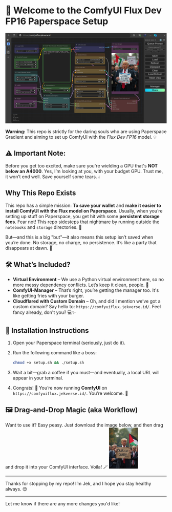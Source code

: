 # 🚀 Welcome to the ComfyUI Flux Dev FP16 Paperspace Setup
![acumalaka](images/ComfyUI.png)

**Warning:** This repo is strictly for the daring souls who are using Paperspace Gradient and aiming to set up ComfyUI with the *Flux Dev FP16* model. 💡

## ⚠️ Important Note:
Before you get too excited, make sure you're wielding a GPU that's **NOT below an A4000**. Yes, I’m looking at you, with your budget GPU. Trust me, it won’t end well. Save yourself some tears. 💧

## Why This Repo Exists
This repo has a simple mission: **To save your wallet** and **make it easier to install ComfyUI with the Flux model on Paperspace**. Usually, when you’re setting up stuff on Paperspace, you get hit with some **persistent storage fees**. Fear not! This repo sidesteps that nightmare by running outside the `notebooks` and `storage` directories. 🎉

But—and this is a big "but"—it also means this setup isn’t saved when you’re done. No storage, no charge, no persistence. It’s like a party that disappears at dawn. 🌅

## 🛠️ What’s Included?
- **Virtual Environment** – We use a Python virtual environment here, so no more messy dependency conflicts. Let’s keep it clean, people. 🧼
- **ComfyUI-Manager** – That’s right, you’re getting the manager too. It's like getting fries with your burger.
- **Cloudflared with Custom Domain** – Oh, and did I mention we’ve got a custom domain? Say hello to: `https://comfyuiflux.jekverse.id/`. Feel fancy already, don't you? 💻✨

## 🚀 Installation Instructions

1. Open your Paperspace terminal (seriously, just do it).
2. Run the following command like a boss:
   
   ```bash
   chmod +x setup.sh && ./setup.sh
   ```

3. Wait a bit—grab a coffee if you must—and eventually, a local URL will appear in your terminal.

4. Congrats! 🎉 You’re now running **ComfyUI** on `https://comfyuiflux.jekverse.id/`. You’re welcome. 🎩

## 🖼️ Drag-and-Drop Magic (aka Workflow)
Want to use it? Easy peasy. Just download the image below, and then drag and drop it into your ComfyUI interface. Voila! 🪄
<img src="images/ComfyUI_00001_.png" alt="My Project Screenshot" width="90" />

---

Thanks for stopping by my repo! I’m Jek, and I hope you stay healthy always. 😊

---

Let me know if there are any more changes you'd like!